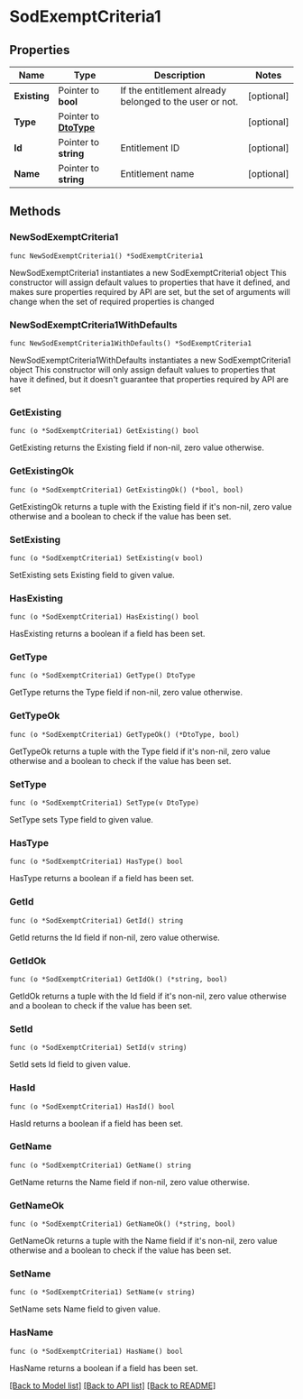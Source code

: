 # SodExemptCriteria1

## Properties

Name | Type | Description | Notes
------------ | ------------- | ------------- | -------------
**Existing** | Pointer to **bool** | If the entitlement already belonged to the user or not. | [optional] 
**Type** | Pointer to [**DtoType**](DtoType.md) |  | [optional] 
**Id** | Pointer to **string** | Entitlement ID | [optional] 
**Name** | Pointer to **string** | Entitlement name | [optional] 

## Methods

### NewSodExemptCriteria1

`func NewSodExemptCriteria1() *SodExemptCriteria1`

NewSodExemptCriteria1 instantiates a new SodExemptCriteria1 object
This constructor will assign default values to properties that have it defined,
and makes sure properties required by API are set, but the set of arguments
will change when the set of required properties is changed

### NewSodExemptCriteria1WithDefaults

`func NewSodExemptCriteria1WithDefaults() *SodExemptCriteria1`

NewSodExemptCriteria1WithDefaults instantiates a new SodExemptCriteria1 object
This constructor will only assign default values to properties that have it defined,
but it doesn't guarantee that properties required by API are set

### GetExisting

`func (o *SodExemptCriteria1) GetExisting() bool`

GetExisting returns the Existing field if non-nil, zero value otherwise.

### GetExistingOk

`func (o *SodExemptCriteria1) GetExistingOk() (*bool, bool)`

GetExistingOk returns a tuple with the Existing field if it's non-nil, zero value otherwise
and a boolean to check if the value has been set.

### SetExisting

`func (o *SodExemptCriteria1) SetExisting(v bool)`

SetExisting sets Existing field to given value.

### HasExisting

`func (o *SodExemptCriteria1) HasExisting() bool`

HasExisting returns a boolean if a field has been set.

### GetType

`func (o *SodExemptCriteria1) GetType() DtoType`

GetType returns the Type field if non-nil, zero value otherwise.

### GetTypeOk

`func (o *SodExemptCriteria1) GetTypeOk() (*DtoType, bool)`

GetTypeOk returns a tuple with the Type field if it's non-nil, zero value otherwise
and a boolean to check if the value has been set.

### SetType

`func (o *SodExemptCriteria1) SetType(v DtoType)`

SetType sets Type field to given value.

### HasType

`func (o *SodExemptCriteria1) HasType() bool`

HasType returns a boolean if a field has been set.

### GetId

`func (o *SodExemptCriteria1) GetId() string`

GetId returns the Id field if non-nil, zero value otherwise.

### GetIdOk

`func (o *SodExemptCriteria1) GetIdOk() (*string, bool)`

GetIdOk returns a tuple with the Id field if it's non-nil, zero value otherwise
and a boolean to check if the value has been set.

### SetId

`func (o *SodExemptCriteria1) SetId(v string)`

SetId sets Id field to given value.

### HasId

`func (o *SodExemptCriteria1) HasId() bool`

HasId returns a boolean if a field has been set.

### GetName

`func (o *SodExemptCriteria1) GetName() string`

GetName returns the Name field if non-nil, zero value otherwise.

### GetNameOk

`func (o *SodExemptCriteria1) GetNameOk() (*string, bool)`

GetNameOk returns a tuple with the Name field if it's non-nil, zero value otherwise
and a boolean to check if the value has been set.

### SetName

`func (o *SodExemptCriteria1) SetName(v string)`

SetName sets Name field to given value.

### HasName

`func (o *SodExemptCriteria1) HasName() bool`

HasName returns a boolean if a field has been set.


[[Back to Model list]](../README.md#documentation-for-models) [[Back to API list]](../README.md#documentation-for-api-endpoints) [[Back to README]](../README.md)


